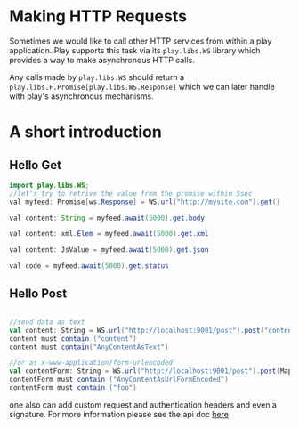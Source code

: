 # Making HTTP Requests

Sometimes we would like to call other HTTP services from within a play application. Play supports this task via its ```play.libs.WS``` library which provides a way to make asynchronous HTTP calls. 

Any calls made by ```play.libs.WS``` should return a ``` play.libs.F.Promise[play.libs.WS.Response]``` which we can later handle with play's asynchronous mechanisms.

# A short introduction

## Hello Get
```java
import play.libs.WS;
//let's try to retrive the value from the promise within 5sec
val myfeed: Promise[ws.Response] = WS.url("http://mysite.com").get()

val content: String = myfeed.await(5000).get.body

val content: xml.Elem = myfeed.await(5000).get.xml

val content: JsValue = myfeed.await(5000).get.json

val code = myfeed.await(5000).get.status
```

## Hello Post
```scala

//send data as text
val content: String = WS.url("http://localhost:9001/post").post("content").await(5000).get.body
content must contain ("content")
content must contain("AnyContentAsText")

//or as x-www-application/form-urlencoded
val contentForm: String = WS.url("http://localhost:9001/post").post(Map("param1"->Seq("foo"))).await(5000).get.body
contentForm must contain ("AnyContentAsUrlFormEncoded")
contentForm must contain ("foo")
```

one also can add custom request and authentication headers and even a signature. For more information please see the api doc [here](https://github.com/playframework/Play20/blob/master/framework/src/play/src/main/scala/play/api/libs/WS.scala)
